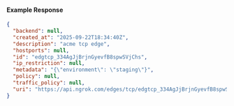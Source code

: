 <!-- Code generated for API Clients. DO NOT EDIT. -->

#### Example Response

```json
{
  "backend": null,
  "created_at": "2025-09-22T18:34:40Z",
  "description": "acme tcp edge",
  "hostports": null,
  "id": "edgtcp_334AgJjBrjnGyevfB8spwSVjChs",
  "ip_restriction": null,
  "metadata": "{\"environment\": \"staging\"}",
  "policy": null,
  "traffic_policy": null,
  "uri": "https://api.ngrok.com/edges/tcp/edgtcp_334AgJjBrjnGyevfB8spwSVjChs"
}
```
